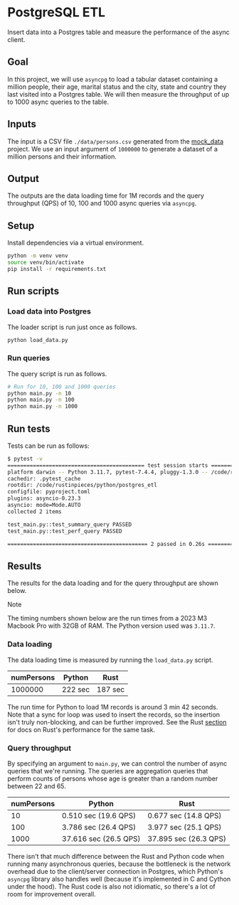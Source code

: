# PostgreSQL ETL

Insert data into a Postgres table and measure the performance of the async client.

## Goal

In this project, we will use `asyncpg` to load a tabular dataset containing a million people, their age, marital status and the city, state and country they last visited into a Postgres table. We will then measure the throughput of up to 1000 async queries to the table.

## Inputs

The input is a CSV file `./data/persons.csv` generated from the [mock_data](../mock_data) project. We use an input argument of `1000000` to generate a dataset of a million persons and their information.

## Output

The outputs are the data loading time for 1M records and the query throughput (QPS) of 10, 100 and 1000 async queries via `asyncpg`.

## Setup

Install dependencies via a virtual environment.

```bash
python -m venv venv
source venv/bin/activate
pip install -r requirements.txt
```

## Run scripts

### Load data into Postgres

The loader script is run just once as follows.

```bash
python load_data.py
```

### Run queries

The query script is run as follows.

```bash
# Run for 10, 100 and 1000 queries
python main.py -n 10
python main.py -n 100
python main.py -n 1000
```

## Run tests

Tests can be run as follows:

```bash
$ pytest -v
=========================================== test session starts ============================================
platform darwin -- Python 3.11.7, pytest-7.4.4, pluggy-1.3.0 -- /code/rustinpieces/python/postgres_etl/.venv/bin/python3.11
cachedir: .pytest_cache
rootdir: /code/rustinpieces/python/postgres_etl
configfile: pyproject.toml
plugins: asyncio-0.23.3
asyncio: mode=Mode.AUTO
collected 2 items                                                                                          

test_main.py::test_summary_query PASSED                                                              [ 50%]
test_main.py::test_perf_query PASSED                                                                 [100%]

============================================ 2 passed in 0.26s =============================================
```

## Results

The results for the data loading and for the query throughput are shown below.

> [!NOTE]
> The timing numbers shown below are the run times from a 2023 M3 Macbook Pro with 32GB of RAM.
> The Python version used was `3.11.7`.

### Data loading

The data loading time is measured by running the `load_data.py` script.

numPersons | Python | Rust
--- | --- | ---
1000000 | 222 sec | 187 sec

The run time for Python to load 1M records is around 3 min 42 seconds. Note that a sync for loop was used to insert the records, so the insertion isn't truly non-blocking, and can be further improved. See the Rust [section](../../rust/postgres_etl/README.md) for docs on Rust's performance for the same task.

### Query throughput

By specifying an argument to `main.py`, we can control the number of async queries that we're running. The queries are aggregation queries that perform counts of persons whose age is greater than a random number between 22 and 65.

numPersons | Python | Rust
--- | --- | ---
10 | 0.510 sec (19.6 QPS) | 0.677 sec (14.8 QPS)
100 | 3.786 sec (26.4 QPS) | 3.977 sec (25.1 QPS)
1000 | 37.616 sec (26.5 QPS) | 37.895 sec (26.3 QPS)

There isn't that much difference between the Rust and Python code when running many asynchronous queries, because the bottleneck is the network overhead due to the client/server connection in Postgres, which Python's `asyncpg` library also handles well (because it's implemented in C and Cython under the hood). The Rust code is also not idiomatic, so there's a lot of room for improvement overall.
